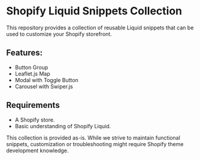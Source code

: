 # Shopify Liquid Snippets Collection
This repository provides a collection of reusable Liquid snippets that can be used to customize your Shopify storefront.

## Features:
- Button Group
- Leaflet.js Map
- Modal with Toggle Button
- Carousel with Swiper.js

## Requirements
- A Shopify store.
- Basic understanding of Shopify Liquid.

This collection is provided as-is. While we strive to maintain functional snippets, customization or troubleshooting might require Shopify theme development knowledge.